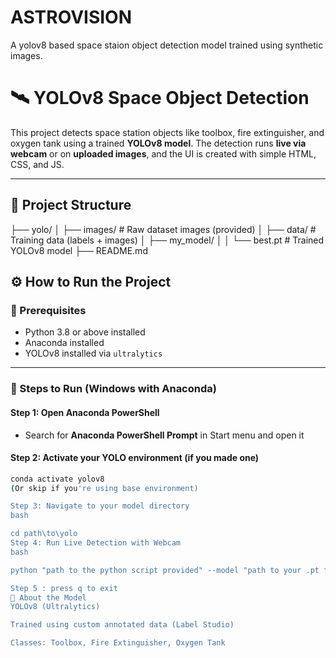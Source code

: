 # ASTROVISION
A yolov8 based space staion object detection model trained using synthetic images.

# 🛰️ YOLOv8 Space Object Detection

This project detects space station objects like toolbox, fire extinguisher, and oxygen tank using a trained **YOLOv8 model**. The detection runs **live via webcam** or on **uploaded images**, and the UI is created with simple HTML, CSS, and JS.

---

## 📁 Project Structure

├── yolo/
│ ├── images/ # Raw dataset images (provided)
│ ├── data/ # Training data (labels + images)
│ ├── my_model/
│ │ └── best.pt # Trained YOLOv8 model
├── README.md



## ⚙️ How to Run the Project

### 🐍 Prerequisites

- Python 3.8 or above installed
- Anaconda installed
- YOLOv8 installed via `ultralytics`

---

### 🚀 Steps to Run (Windows with Anaconda)

#### Step 1: Open Anaconda PowerShell

- Search for **Anaconda PowerShell Prompt** in Start menu and open it

#### Step 2: Activate your YOLO environment (if you made one)

```bash
conda activate yolov8
(Or skip if you're using base environment)

Step 3: Navigate to your model directory
bash

cd path\to\yolo
Step 4: Run Live Detection with Webcam
bash

python "path to the python script provided" --model "path to your .pt file" --source 0(for webcam)

Step 5 : press q to exit
🧠 About the Model
YOLOv8 (Ultralytics)

Trained using custom annotated data (Label Studio)

Classes: Toolbox, Fire Extinguisher, Oxygen Tank



